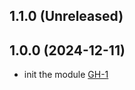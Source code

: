 ## 1.1.0 (Unreleased)
## 1.0.0 (2024-12-11)

- init the module [GH-1](https://github.com/alibabacloud-automation/terraform-alicloud-hybrid-cloud-network-with-single-physical-connection/pull/1)